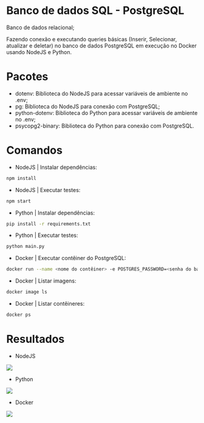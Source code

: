 # Banco de dados SQL - PostgreSQL

Banco de dados relacional;

Fazendo conexão e executando queries básicas (Inserir, Selecionar, atualizar e deletar) no banco de dados PostgreSQL em execução no Docker usando NodeJS e Python.

# Pacotes
- dotenv: Biblioteca do NodeJS para acessar variáveis de ambiente no .env;
- pg: Biblioteca do NodeJS para conexão com PostgreSQL;
- python-dotenv: Biblioteca do Python para acessar variáveis de ambiente no .env;
- psycopg2-binary: Biblioteca do Python para conexão com PostgreSQL.

# Comandos
- NodeJS | Instalar dependências:
```bash
npm install
```
- NodeJS | Executar testes:
```bash
npm start
```
- Python | Instalar dependências:
```bash
pip install -r requirements.txt
```
- Python | Executar testes:
```bash
python main.py
```
- Docker | Executar contêiner do PostgreSQL:
```bash
docker run --name <nome do contêiner> -e POSTGRES_PASSWORD=<senha do banco> -p 5432:5432 -d postgres
```
- Docker | Listar imagens:
```bash
docker image ls
```
- Docker | Listar contêineres:
```bash
docker ps
```

# Resultados
- NodeJS
<span>
    <img src="https://github.com/lucasharzer/Docker_Testes/assets/85804895/f00e0af0-4ce0-497f-bb45-f3ea33acd229">
</span>

- Python
<span>
    <img src="https://github.com/lucasharzer/Docker_Testes/assets/85804895/2950b5ce-eb00-4d3e-a750-85bb940a87b6">
</span>

- Docker
<span>
    <img src="https://github.com/lucasharzer/Docker_Testes/assets/85804895/e5819773-b22d-4324-9f8e-98eced35456e">
</span>
